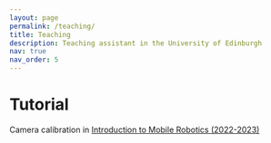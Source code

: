 ```yaml
---
layout: page
permalink: /teaching/
title: Teaching
description: Teaching assistant in the University of Edinburgh
nav: true
nav_order: 5
---
```


# Tutorial

Camera calibration in [Introduction to Mobile Robotics (2022-2023)](http://www.drps.ed.ac.uk/22-23/dpt/cxinfr10085.htm) <a href="https://docs.google.com/presentation/d/1VVYMQ03DhtEMqBTMHo4XKAKIhk7nN_mFxsp3Dcp5tf0/edit?usp=sharing"><i class="fas fa-file-pdf fa-2x"></i> 

